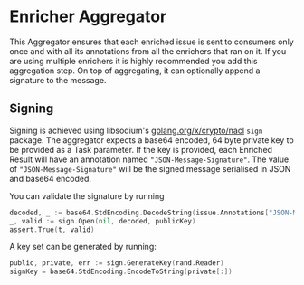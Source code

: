 # Enricher Aggregator

This Aggregator ensures that each enriched issue is sent to consumers only once
and with all its annotations from all the enrichers that ran on it.
If you are using multiple enrichers it is highly recommended you add this
aggregation step.
On top of aggregating, it can optionally append a signature to the message.

## Signing

Signing is achieved using libsodium's
[golang.org/x/crypto/nacl](https://pkg.go.dev/golang.org/x/crypto@v0.0.0-20221005025214-4161e89ecf1b/nacl/sign)
 `sign` package.
The aggregator expects a base64 encoded, 64 byte private key to be provided as a
Task parameter. If the key is provided, each Enriched Result will have an
annotation named `"JSON-Message-Signature"`. The value of
`"JSON-Message-Signature"` will be the signed message serialised in JSON and
base64 encoded.

You can validate the signature by running

``` Go
decoded, _ := base64.StdEncoding.DecodeString(issue.Annotations["JSON-Message-Signature"])
_, valid := sign.Open(nil, decoded, publicKey)
assert.True(t, valid)
```

A key set can be generated by running:

``` Go
public, private, err := sign.GenerateKey(rand.Reader)
signKey = base64.StdEncoding.EncodeToString(private[:])
```
